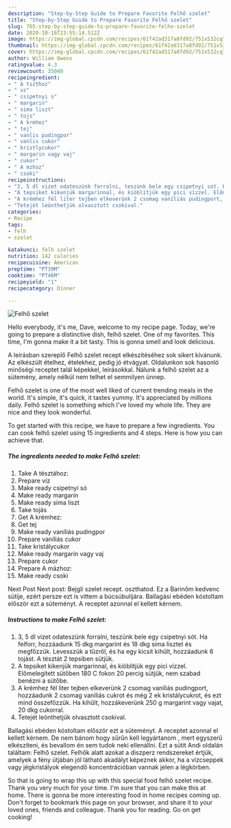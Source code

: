 ```yaml
---
description: "Step-by-Step Guide to Prepare Favorite Felhő szelet"
title: "Step-by-Step Guide to Prepare Favorite Felhő szelet"
slug: 765-step-by-step-guide-to-prepare-favorite-felho-szelet
date: 2020-10-16T23:55:14.512Z
image: https://img-global.cpcdn.com/recipes/61f42ad317a8fd92/751x532cq70/felho-szelet-recept-foto.jpg
thumbnail: https://img-global.cpcdn.com/recipes/61f42ad317a8fd92/751x532cq70/felho-szelet-recept-foto.jpg
cover: https://img-global.cpcdn.com/recipes/61f42ad317a8fd92/751x532cq70/felho-szelet-recept-foto.jpg
author: William Owens
ratingvalue: 4.3
reviewcount: 35040
recipeingredient:
- " A tszthoz"
- " vz"
- " csipetnyi s"
- " margarin"
- " sima liszt"
- " tojs"
- " A krmhez"
- " tej"
- " vanlis pudingpor"
- " vanlis cukor"
- " kristlycukor"
- " margarin vagy vaj"
- " cukor"
- " A mzhoz"
- " csoki"
recipeinstructions:
- "3, 5 dl vizet odateszünk forralni, teszünk bele egy csipetnyi sót. Ha felforr, hozzáadunk 15 dkg margarint és 18 dkg sima lisztet és megfőzzük. Levesszük a tűzről, és ha egy kicsit kihűlt, hozzáadunk 6 tojást. A tésztát 2 tepsiben sütjük."
- "A tepsiket kikenjük margarinnal, és kiöblítjük egy pici vízzel. Előmelegített sütőben 180 C fokon 20 percig sütjük, nem szabad benézni a sütőbe."
- "A krémhez fél liter tejben elkeverünk 2 csomag vaníliás pudingport, hozzáadunk 2 csomag vaníliás cukrot és még 2 ek kristálycukrot, és ezt mind összefőzzük. Ha kihűlt, hozzákeverünk 250 g margarint vagy vajat, 20 dkg cukorral."
- "Tetejét leönthetjük olvasztott csokival."
categories:
- Recipe
tags:
- felh
- szelet

katakunci: felh szelet 
nutrition: 142 calories
recipecuisine: American
preptime: "PT39M"
cooktime: "PT46M"
recipeyield: "1"
recipecategory: Dinner

---
```



![Felhő szelet](https://img-global.cpcdn.com/recipes/61f42ad317a8fd92/751x532cq70/felho-szelet-recept-foto.jpg)

Hello everybody, it's me, Dave, welcome to my recipe page. Today, we're going to prepare a distinctive dish, felhő szelet. One of my favorites. This time, I'm gonna make it a bit tasty. This is gonna smell and look delicious.

A leírásban szereplő Felhő szelet recept elkészítéséhez sok sikert kívánunk. Az elkészült ételhez, ételekhez, pedig jó étvágyat. Oldalunkon sok hasonló minőségi receptet talál képekkel, leírásokkal. Nálunk a felhő szelet az a sütemény, amely nélkül nem telhet el semmilyen ünnep.

Felhő szelet is one of the most well liked of current trending meals in the world. It's simple, it's quick, it tastes yummy. It's appreciated by millions daily. Felhő szelet is something which I've loved my whole life. They are nice and they look wonderful.


To get started with this recipe, we have to prepare a few ingredients. You can cook felhő szelet using 15 ingredients and 4 steps. Here is how you can achieve that.

<!--inarticleads1-->

##### The ingredients needed to make Felhő szelet:

1. Take  A tésztához:
1. Prepare  víz
1. Make ready  csipetnyi só
1. Make ready  margarin
1. Make ready  sima liszt
1. Take  tojás
1. Get  A krémhez:
1. Get  tej
1. Make ready  vaníliás pudingpor
1. Prepare  vaníliás cukor
1. Take  kristálycukor
1. Make ready  margarin vagy vaj
1. Prepare  cukor
1. Prepare  A mázhoz:
1. Make ready  csoki


Next Post Next post: Bejgli szelet recept. oszthatod. Ez a Barinőm kedvenc sütije, ezért persze ezt is vittem a búcsúbulijára. Ballagási ebéden kóstoltam először ezt a süteményt. A receptet azonnal el kellett kérnem. 

<!--inarticleads2-->

##### Instructions to make Felhő szelet:

1. 3, 5 dl vizet odateszünk forralni, teszünk bele egy csipetnyi sót. Ha felforr, hozzáadunk 15 dkg margarint és 18 dkg sima lisztet és megfőzzük. Levesszük a tűzről, és ha egy kicsit kihűlt, hozzáadunk 6 tojást. A tésztát 2 tepsiben sütjük.
1. A tepsiket kikenjük margarinnal, és kiöblítjük egy pici vízzel. Előmelegített sütőben 180 C fokon 20 percig sütjük, nem szabad benézni a sütőbe.
1. A krémhez fél liter tejben elkeverünk 2 csomag vaníliás pudingport, hozzáadunk 2 csomag vaníliás cukrot és még 2 ek kristálycukrot, és ezt mind összefőzzük. Ha kihűlt, hozzákeverünk 250 g margarint vagy vajat, 20 dkg cukorral.
1. Tetejét leönthetjük olvasztott csokival.


Ballagási ebéden kóstoltam először ezt a süteményt. A receptet azonnal el kellett kérnem. De nem bánom hogy sűrűn kell legyártanom , mert egyszerű elkészíteni, és bevallom én sem tudok neki ellenállni. Ezt a sütit Andi oldalán találtam: Felhő szelet. Felhők alatt azokat a diszperz rendszereket értjük, amelyek a fény útjában jól látható akadályt képeznek akkor, ha a vízcseppek vagy jégkristályok elegendő koncentrációban vannak jelen a légkörben. 

So that is going to wrap this up with this special food felhő szelet recipe. Thank you very much for your time. I'm sure that you can make this at home. There is gonna be more interesting food in home recipes coming up. Don't forget to bookmark this page on your browser, and share it to your loved ones, friends and colleague. Thank you for reading. Go on get cooking!
